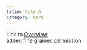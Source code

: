 ```yaml
---
title: File A
category: qara
---
```

Link to [Overview](../overview)  
added fine grained permission
